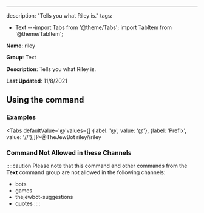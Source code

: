 ---
description: "Tells you what Riley is."
tags:
  - Text
---import Tabs from '@theme/Tabs';
import TabItem from '@theme/TabItem';

**Name**: riley

**Group**: Text

**Description**: Tells you what Riley is.

**Last Updated**: 11/8/2021

## Using the command

### Examples
<Tabs defaultValue='@'values={[ {label: '@', value: '@'}, {label: 'Prefix', value: '//'},]}><TabItem value='@'>@TheJewBot riley</TabItem><TabItem value='//'>//riley</TabItem></Tabs>

### Command Not Allowed in these Channels
::::caution Please note that this command and other commands from the **Text** command group are not allowed in the following channels:
- bots
- games
- thejewbot-suggestions
- quotes
::::
